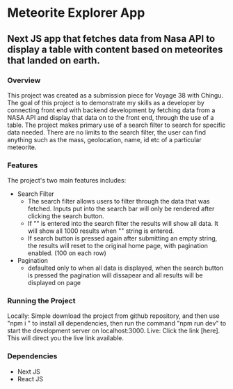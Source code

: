 # Meteorite Explorer App 

## Next JS app that fetches data from Nasa API to display a table with content based on meteorites that landed on earth.

### Overview
This project was created as a submission piece for Voyage 38 with Chingu. The goal of this project is to demonstrate my skills as a developer by connecting front end with backend development by fetching data from a NASA API and display that data on to the front end, through the use of a table. The project makes primary use of a search filter to search for specific data needed. There are no limits to the search filter, the user can find anything such as the mass, geolocation, name, id etc of a particular meteorite. 

### Features 
The project's two main features includes: 
  - Search Filter 
      - The search filter allows users to filter through the data that was fetched. Inputs put into the search bar will only be rendered after clicking the search button.
      - If "" is entered into the search filter the results will show all data. It will show all 1000 results when "" string is entered.
      - If search button is pressed again after submitting an empty string, the results will reset to the original home page, with pagination enabled. (100 on each row)
  - Pagination
      - defaulted only to when all data is displayed, when the search button is pressed the pagination will dissapear and all results will be displayed on page

### Running the Project 
Locally: 
Simple download the project from github repository, and then use "npm i " to install all dependencies, then run the command "npm run dev" to start the development server on localhost:3000.
Live: 
Click the link [here]. This will direct you the live link available. 

### Dependencies 
  - Next JS
  - React JS
